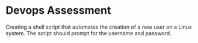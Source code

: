 # Devops Assessment 
Creating a shell script that automates the creation of a new user on a Linux system. The script should prompt for the username and password.
